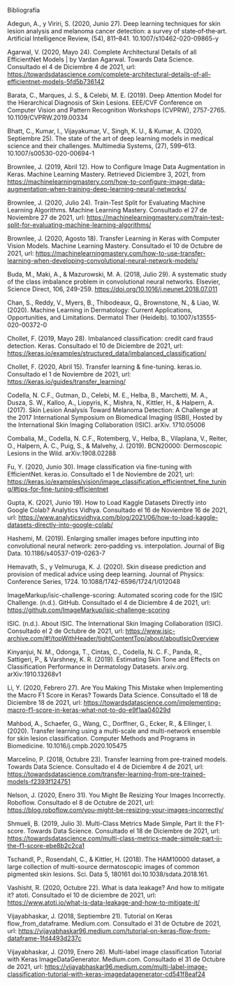 Bibliografía

Adegun, A., y Viriri, S. (2020, Junio 27). Deep learning techniques for skin lesion analysis and melanoma cancer detection: a survey of state‑of‑the‑art. Artificial Intelligence Review, (54), 811–841. 10.1007/s10462-020-09865-y

Agarwal, V. (2020, Mayo 24). Complete Architectural Details of all EfficientNet Models | by Vardan Agarwal. Towards Data Science. Consultado el 4 de Diciembre 4 de 2021, url: https://towardsdatascience.com/complete-architectural-details-of-all-efficientnet-models-5fd5b736142

Barata, C., Marques, J. S., & Celebi, M. E. (2019). Deep Attention Model for the Hierarchical Diagnosis of Skin Lesions. EEE/CVF Conference on Computer Vision and Pattern Recognition Workshops (CVPRW), 2757-2765. 10.1109/CVPRW.2019.00334

Bhatt, C., Kumar, I., Vijayakumar, V., Singh, K. U., & Kumar, A. (2020, Septiembre 25). The state of the art of deep learning models in medical science and their challenges. Multimedia Systems, (27), 599–613. 10.1007/s00530-020-00694-1

Brownlee, J. (2019, Abril 12). How to Configure Image Data Augmentation in Keras. Machine Learning Mastery. Retrieved Diciembre 3, 2021, from https://machinelearningmastery.com/how-to-configure-image-data-augmentation-when-training-deep-learning-neural-networks/

Brownlee, J. (2020, Julio 24). Train-Test Split for Evaluating Machine Learning Algorithms. Machine Learning Mastery. Consultado el 27 de Noviembre 27 de 2021, url: https://machinelearningmastery.com/train-test-split-for-evaluating-machine-learning-algorithms/

Brownlee, J. (2020, Agosto 18). Transfer Learning in Keras with Computer Vision Models. Machine Learning Mastery. Consultado el 10 de Octubre de 2021, url: https://machinelearningmastery.com/how-to-use-transfer-learning-when-developing-convolutional-neural-network-models/

Buda, M., Maki, A., & Mazurowski, M. A. (2018, Julio 29). A systematic study of the class imbalance problem in convolutional neural networks. Elsevier, Science Direct, 106, 249-259. https://doi.org/10.1016/j.neunet.2018.07.011

Chan, S., Reddy, V., Myers, B., Thibodeaux, Q., Brownstone, N., & Liao, W. (2020). Machine Learning in Dermatology: Current Applications, Opportunities, and Limitations. Dermatol Ther (Heidelb). 10.1007/s13555-020-00372-0

Chollet, F. (2019, Mayo 28). Imbalanced classification: credit card fraud detection. Keras. Consultado el 10 de Diciembre de 2021, url: https://keras.io/examples/structured_data/imbalanced_classification/

Chollet, F. (2020, Abril 15). Transfer learning & fine-tuning. keras.io. Consultado el 1 de Noviembre de 2021, url: https://keras.io/guides/transfer_learning/

Codella, N. C.F., Gutman, D., Celebi, M. E., Helba, B., Marchetti, M. A., Dusza, S. W., Kalloo, A., Liopyris, K., Mishra, N., Kittler, H., & Halpern, A. (2017). Skin Lesion Analysis Toward Melanoma Detection: A Challenge at the 2017 International Symposium on Biomedical Imaging (ISBI), Hosted by the International Skin Imaging Collaboration (ISIC). arXiv. 1710.05006

Combalia, M., Codella, N. C.F., Rotemberg, V., Helba, B., Vilaplana, V., Reiter, O., Halpern, A. C., Puig, S., & Malvehy, J. (2019). BCN20000: Dermoscopic Lesions in the Wild. arXiv:1908.02288

Fu, Y. (2020, Junio 30). Image classification via fine-tuning with EfficientNet. keras.io. Consultado el 1 de Noviembre de 2021, url: https://keras.io/examples/vision/image_classification_efficientnet_fine_tuning/#tips-for-fine-tuning-efficientnet

Gupta, K. (2021, Junio 19). How to Load Kaggle Datasets Directly into Google Colab? Analytics Vidhya. Consultado el 16 de Noviembre 16 de 2021, url: https://www.analyticsvidhya.com/blog/2021/06/how-to-load-kaggle-datasets-directly-into-google-colab/

Hashemi, M. (2019). Enlarging smaller images before inputting into convolutional neural network: zero‑padding vs. interpolation. Journal of Big Data. 10.1186/s40537-019-0263-7

Hemavath, S., y Velmuruga, K. J. (2020). Skin disease prediction and provision of medical advice using deep learning. Journal of Physics: Conference Series, 1724. 10.1088/1742-6596/1724/1/012048

ImageMarkup/isic-challenge-scoring: Automated scoring code for the ISIC Challenge. (n.d.). GitHub. Consultado el 4 de Diciembre 4 de 2021, url: https://github.com/ImageMarkup/isic-challenge-scoring

ISIC. (n.d.). About ISIC. The International Skin Imaging Collaboration (ISIC). Consultado el 2 de Octubre de 2021, url: https://www.isic-archive.com/#!/topWithHeader/tightContentTop/about/aboutIsicOverview

Kinyanjui, N. M., Odonga, T., Cintas, C., Codella, N. C. F., Panda, R., Sattigeri, P., & Varshney, K. R. (2019). Estimating Skin Tone and Effects on Classification Performance in Dermatology Datasets. arxiv.org. arXiv:1910.13268v1

Li, Y. (2020, Febrero 27). Are You Making This Mistake when Implementing the Macro F1 Score in Keras? Towards Data Science. Consultado el 18 de Diciembre 18 de 2021, url: https://towardsdatascience.com/implementing-macro-f1-score-in-keras-what-not-to-do-e9f1aa04029d

Mahbod, A., Schaefer, G., Wang, C., Dorffner, G., Ecker, R., & Ellinger, I. (2020). Transfer learning using a multi-scale and multi-network ensemble for skin lesion classification. Computer Methods and Programs in Biomedicine. 10.1016/j.cmpb.2020.105475

Marcelino, P. (2018, Octubre 23). Transfer learning from pre-trained models. Towards Data Science. Consultado el 4 de Diciembre 4 de 2021, url: https://towardsdatascience.com/transfer-learning-from-pre-trained-models-f2393f124751

Nelson, J. (2020, Enero 31). You Might Be Resizing Your Images Incorrectly. Roboflow. Consultado el 8 de Octubre de 2021, url: https://blog.roboflow.com/you-might-be-resizing-your-images-incorrectly/

Shmueli, B. (2019, Julio 3). Multi-Class Metrics Made Simple, Part II: the F1-score. Towards Data Science. Consultado el 18 de Diciembre de 2021, url: https://towardsdatascience.com/multi-class-metrics-made-simple-part-ii-the-f1-score-ebe8b2c2ca1

Tschandl, P., Rosendahl, C., & Kittler, H. (2018). The HAM10000 dataset, a large collection of multi-source dermatoscopic images of common pigmented skin lesions. Sci. Data 5, 180161 doi.10.1038/sdata.2018.161.

Vashisht, R. (2020, Octubre 22). What is data leakage? And how to mitigate it? atoti. Consultado el 10 de diciembre de 2021, url: https://www.atoti.io/what-is-data-leakage-and-how-to-mitigate-it/

Vijayabhaskar, J. (2018, Septiembre 21). Tutorial on Keras flow_from_dataframe. Medium.com. Consultado el 31 de Octubre de 2021, url:  https://vijayabhaskar96.medium.com/tutorial-on-keras-flow-from-dataframe-1fd4493d237c

Vijayabhaskar, J. (2019, Enero 26). Multi-label image classification Tutorial with Keras ImageDataGenerator. Medium.com. Consultado el 31 de Octubre de 2021, url: https://vijayabhaskar96.medium.com/multi-label-image-classification-tutorial-with-keras-imagedatagenerator-cd541f8eaf24
